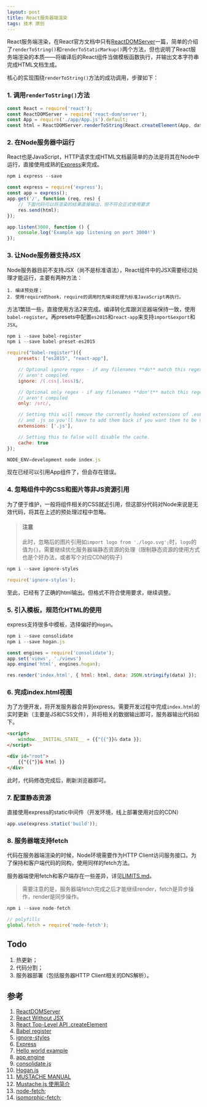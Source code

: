 ```yaml
---
layout: post
title: React服务器端渲染
tags: 技术 原创
---
```

React服务端渲染，在React官方文档中只有[ReactDOMServer](https://facebook.github.io/react/docs/react-dom-server.html)一篇，简单的介绍了`renderToString()`和`renderToStaticMarkup()`两个方法，但也说明了React服务端渲染的本质——将编译后的React组件当做模板函数执行，并输出文本字符串完成HTML文档生成。

核心的实现围绕`renderToString()`方法的成功调用，步骤如下：

### 1. 调用`renderToString()`方法

```javascript
const React = require('react');
const ReactDOMServer = require('react-dom/server');
const App = require('./app/App.js').default;
const html = ReactDOMServer.renderToString(React.createElement(App, data));
```

### 2. 在Node服务器中运行
React也是JavaScript，HTTP请求生成HTML文档最简单的办法是将其在Node中运行，直接使用成熟的[Express](http://expressjs.com/)来完成。

```javascript
npm i express --save

const express = require('express');
const app = express();
app.get('/', function (req, res) {
    // 下面代码可以将渲染的结果直接输出，但不符合正式使用要求
    res.send(html);
});

app.listen(3000, function () {
    console.log('Example app listening on port 3000!')
});
```

### 3. 让Node服务器支持JSX
Node服务器目前不支持JSX（尚不是标准语法），React组件中的JSX需要经过处理才能运行，主要有两种方法：

    1. 编译预处理；
    2. 使用require的hook，require的调用时先编译处理为标准JavaScript再执行。

方法1繁琐一些，直接使用方法2来完成。编译转化库跟浏览器端保持一致，使用`babel-register`。再presets中配置`es2015`和`react-app`来支持`import&export`和`JSX`。

```javascript
npm i --save babel-register
npm i --save babel-preset-es2015

require("babel-register")({
    presets: ["es2015", "react-app"],

    // Optional ignore regex - if any filenames **do** match this regex then they
    // aren't compiled.
    ignore: /(.css|.less)$/,

    // Optional only regex - if any filenames **don't** match this regex then they
    // aren't compiled
    only: /src/,

    // Setting this will remove the currently hooked extensions of .es6, `.es`, `.jsx`
    // and .js so you'll have to add them back if you want them to be used again.
    extensions: ['.js'],

    // Setting this to false will disable the cache.
    cache: true
});

NODE_ENV=development node index.js
```

现在已经可以引用App组件了，但会存在错误。

### 4. 忽略组件中的CSS和图片等非JS资源引用
为了便于维护，一般将组件相关的CSS就近引用，但这部分代码对Node来说是无效代码，将其在上述的预处理过程中忽略。

> #### 注意
> 此时，忽略后的图片引用如`import logo from './logo.svg';`时，`logo`的值为`{}`。需要继续优化服务器端静态资源的处理（限制静态资源的使用方式也是个好办法，或者写个对应CDN的钩子）

```javascript
npm i --save ignore-styles

require('ignore-styles');
```
至此，已经有了正确的html输出。但格式不符合使用要求，继续调整。

### 5. 引入模板，规范化HTML的使用
express支持很多中模板，选择偏好的`Hogan`。

```javascript
npm i --save consolidate
npm i --save hogan.js

const engines = require('consolidate');
app.set('views', './views')
app.engine('html', engines.hogan);

res.render('index.html', { html: html, data: JSON.stringify(data) });
```

### 6. 完成index.html视图
为了方便开发，将开发服务器合并到express。需要开发过程中完成`index.html`的实时更新（主要是JS和CSS文件），并将相关的数据输出即可，服务器输出代码如下。

```html
<script>
    window.__INITIAL_STATE__ = {{"{{"}}& data }};
</script>

<div id="root">
    {{"{{"}}& html }}
</div>
```
此时，代码修改完成后，刷新浏览器即可。

### 7. 配置静态资源
直接使用express的static中间件（开发环境，线上部署使用对应的CDN）

```javascript
app.use(express.static('build'));
```

### 8. 服务器端支持fetch
代码在服务器端渲染的时候，Node环境需要作为HTTP Client访问服务接口。为了保持和客户端代码的同构，使用同样的fetch方法。

服务器端使用fetch和客户端存在一些差异，详见[LIMITS.md](https://github.com/bitinn/node-fetch/blob/master/LIMITS.md)。

> 需要注意的是，服务器端fetch完成之后才能继续render，fetch是异步操作，render是同步操作。

```javascript
npm i --save node-fetch

// polyfills
global.fetch = require('node-fetch');
```

## Todo
1. 热更新；
2. 代码分割；
3. 服务器部署（包括服务器HTTP Client相关的DNS解析）。

## 参考
1. [ReactDOMServer](https://facebook.github.io/react/docs/react-dom-server.html)
2. [React Without JSX](https://facebook.github.io/react/docs/react-without-jsx.html)
4. [React Top-Level API .createElement](https://facebook.github.io/react/docs/react-api.html#createelement)
3. [Babel register](http://babeljs.io/docs/usage/babel-register/)
5. [ignore-styles](https://github.com/bkonkle/ignore-styles)
6. [Express](http://expressjs.com/)
7. [Hello world example](http://expressjs.com/en/starter/hello-world.html)
8. [app.engine](http://expressjs.com/en/4x/api.html#app.engine)
9. [consolidate.js](https://github.com/tj/consolidate.js)
10. [Hogan.js](http://twitter.github.io/hogan.js/)
11. [MUSTACHE MANUAL](http://mustache.github.io/mustache.5.html)
12. [Mustache.js 使用简介](http://gzool.com/js/2014/09/09/js-mustachejs-usage/)
13. [node-fetch](https://github.com/bitinn/node-fetch);
14. [isomorphic-fetch](https://github.com/matthew-andrews/isomorphic-fetch);
